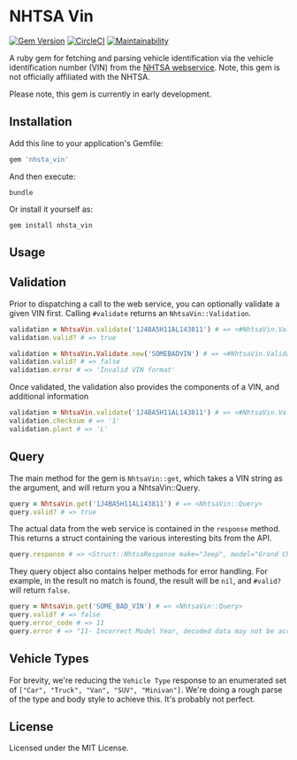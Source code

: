 # NHTSA Vin

[![Gem Version](https://badge.fury.io/rb/nhtsa_vin.svg)](https://badge.fury.io/rb/nhtsa_vin)
[![CircleCI](https://circleci.com/gh/deliv/nhtsa_vin.svg?style=svg)](https://circleci.com/gh/deliv/nhtsa_vin)
[![Maintainability](https://api.codeclimate.com/v1/badges/5096bcc9d52e5253c532/maintainability)](https://codeclimate.com/github/deliv/nhtsa_vin/maintainability)


A ruby gem for fetching and parsing vehicle identification via the vehicle identification number (VIN) from the [NHTSA webservice](https://vpic.nhtsa.dot.gov/api/Home). Note, this gem is not officially affiliated with the NHTSA.

Please note, this gem is currently in early development. 

## Installation

Add this line to your application's Gemfile:

```ruby
gem 'nhsta_vin'
```

And then execute:

    bundle

Or install it yourself as:

    gem install nhsta_vin

## Usage 

Validation
----

Prior to dispatching a call to the web service, you can optionally validate a given VIN first. Calling `#validate` returns an `NhtsaVin::Validation`.

```ruby
validation = NhtsaVin.validate('1J4BA5H11AL143811') # => <#NhtsaVin.Validate>
validation.valid? # => true

validation = NhtsaVin.Validate.new('SOMEBADVIN') # => <#NhtsaVin.Validate>
validation.valid? # => false
validation.error # => 'Invalid VIN format'
```

Once validated, the validation also provides the components of a VIN, and additional information

```ruby
validation = NhtsaVin.validate('1J4BA5H11AL143811') # => <#NhtsaVin.Validate>
validation.checksum # => '1'
validation.plant # => 'L'
```

Query
----

The main method for the gem is `NhtsaVin::get`, which takes a VIN string as the argument, and will return you a NhtsaVin::Query.  

```ruby
query = NhtsaVin.get('1J4BA5H11AL143811') # => <NhtsaVin::Query>
query.valid? # => true
```

The actual data from the web service is contained in the `response` method. This returns a struct containing the various interesting bits from the API.

```ruby
query.response # => <Struct::NhtsaResponse make="Jeep", model="Grand Cherokee", trim="Laredo/Rocky Mountain Edition", type="SUV", year="2008", size=nil, ... doors=4>
```

They query object also contains helper methods for error handling. For example, in the result no match is found, the result will be `nil`, and `#valid?` will return `false`. 

```ruby
query = NhtsaVin.get('SOME_BAD_VIN') # => <NhtsaVin::Query>
query.valid? # => false
query.error_code # => 11
query.error # => "11- Incorrect Model Year, decoded data may not be accurate"
```


Vehicle Types
----

For brevity, we're reducing the `Vehicle Type` response to an enumerated set of `["Car", "Truck", "Van", "SUV", "Minivan"]`. We're doing a rough parse of the type and body style to achieve this. It's probably not perfect. 


## License

Licensed under the MIT License.
